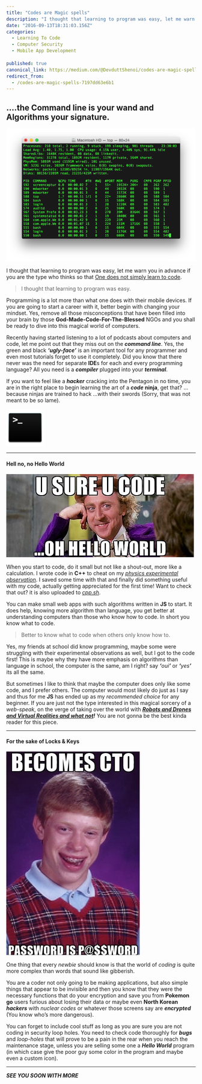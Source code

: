```yaml
---
title: "Codes are Magic spells"
description: "I thought that learning to program was easy, let me warn you in advance if you are the type who thinks so that One does not simply learn to code. Programming is a lot more than what one does with…"
date: "2016-09-13T18:31:03.156Z"
categories: 
  - Learning To Code
  - Computer Security
  - Mobile App Development

published: true
canonical_link: https://medium.com/@DevduttShenoi/codes-are-magic-spells-7197dd63e6b1
redirect_from:
  - /codes-are-magic-spells-7197dd63e6b1
---
```


## ….the Command line is your wand and Algorithms your signature.

![Make the code Great again with some Terminal!](./asset-1.png)

I thought that learning to program was easy, let me warn you in advance if you are the type who thinks so that [One does not simply learn to code](https://medium.freecodecamp.com/one-does-not-simply-learn-to-code-f25bacdc5b62).

> I thought that learning to program was easy.

Programming is a lot more than what one does with their mobile devices. If you are going to start a career with it, better begin with changing your mindset. Yes, remove all those misconceptions that have been filled into your brain by those **God-Made-Code-For-The-Blessed** NGOs and you shall be ready to dive into this magical world of computers.

Recently having started listening to a lot of podcasts about computers and code, let me point out that they miss out on the **_command line_**. Yes, the green and black **_‘ugly-face’_** is an important tool for any programmer and even most tutorials forget to use it completely. Did you know that there never was the need for separate **IDE**s for each and every programming language? All you need is a **_compiler_** plugged into your **_terminal_**.

If you want to feel like a **_hacker_** cracking into the Pentagon in no time, you are in the right place to begin learning the art of a **_code_**  **ninja**, get that? …because ninjas are trained to hack …with their swords (Sorry, that was not meant to be so lame).

![That guy is a ninja](./asset-2.png)

---

#### Hell no, no Hello World

![](./asset-3.jpeg)

When you start to code, do it small but not like a shout-out, more like a calculation. I wrote code in **C++** to cheat on my [_physics experimental observation_](http://devdutt.ga/blog/articles/ac_sonometer.html). I saved some time with that and finally did something useful with my code, actually getting appreciated for the first time! Want to check that out? it is also uploaded to [_cpp.sh_](http://cpp.sh/94f3t).

You can make small web apps with such algorithms written in **JS** to start. It does help, knowing more algorithm than language, you get better at understanding computers than those who know how to code. In short you know what to code.

> Better to know what to code when others only know how to.

Yes, my friends at school did know programming, maybe some were struggling with their experimental observations as well, but I got to the code first! This is maybe why they have more emphasis on algorithms than language in school, the computer is the same, am I right? say **_‘_**_oui_**_’_** or **_‘_**_yes_**_’_** its all the same.

But sometimes I like to think that maybe the computer does only like some code, and I prefer others. The computer would most likely do just as I say and thus for me **JS** has ended up as my _recommended choice_ for any beginner. If you are just not the type interested in this magical sorcery of a _web-speak_, on the verge of taking over the world with [**_Robots and Drones and Virtual Realities and what not_**](http://peteroshaughnessy.com/posts/robots-vr-iot-cant-believe-its-javascript/)**_!_** You are not gonna be the best kinda reader for this piece.

---

#### For the sake of Locks & Keys

![](./asset-4.jpeg)

One thing that every _newbie_ should know is that the world of _coding_ is quite more complex than words that sound like gibberish.

You are a coder not only going to be making applications, but also simple things that appear to be invisible and then you know that they were the necessary functions that do your encryption and save you from **Pokemon go** users furious about losing their data or maybe even **North Korean** **_hackers_** with _nuclear codes_ or whatever those screens say are **_encrypted_** (You know who’s more dangerous).

You can forget to include cool stuff as long as you are sure you are not coding in security loop holes. You need to check code thoroughly for **_bugs_** and _loop-holes_ that will prove to be a pain in the rear when you reach the maintenance stage, unless you are selling some one a **_Hello World_** program (in which case give the poor guy some color in the program and maybe even a custom icon).

---

**_SEE YOU SOON WITH MORE_**
